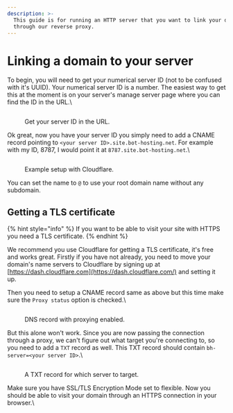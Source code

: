 ```yaml
---
description: >-
  This guide is for running an HTTP server that you want to link your domain to,
  through our reverse proxy.
---
```


# Linking a domain to your server

To begin, you will need to get your numerical server ID (not to be confused with it's UUID). Your numerical server ID is a number. The easiest way to get this at the moment is on your server's manage server page where you can find the ID in the URL.\


<figure><img src="../.gitbook/assets/domain1.png" alt=""><figcaption><p>Get your server ID in the URL.</p></figcaption></figure>

Ok great, now you have your server ID you simply need to add a CNAME record pointing to `<your server ID>.site.bot-hosting.net`. For example with my ID, 8787, I would point it at `8787.site.bot-hosting.net`.\


<figure><img src="../.gitbook/assets/domain2.png" alt=""><figcaption><p>Example setup with Cloudflare.</p></figcaption></figure>

You can set the name to `@` to use your root domain name without any subdomain.

## Getting a TLS certificate <a href="#getting-a-tls-certificate" id="getting-a-tls-certificate"></a>

{% hint style="info" %}
If you want to be able to visit your site with HTTPS you need a TLS certificate.
{% endhint %}

We recommend you use Cloudflare for getting a TLS certificate, it's free and works great. Firstly if you have not already, you need to move your domain's name servers to Cloudflare by signing up at [https://dash.cloudflare.com](https://dash.cloudflare.com/) and setting it up.

Then you need to setup a CNAME record same as above but this time make sure the `Proxy status` option is checked.\


<figure><img src="../.gitbook/assets/domain3.png" alt=""><figcaption><p>DNS record with proxying enabled.<br></p></figcaption></figure>

But this alone won't work. Since you are now passing the connection through a proxy, we can't figure out what target you're connecting to, so you need to add a `TXT` record as well. This TXT record should contain `bh-server=<your server ID>`.\


<figure><img src="../.gitbook/assets/domain4.png" alt=""><figcaption><p>A TXT record for which server to target.</p></figcaption></figure>

Make sure you have SSL/TLS Encryption Mode set to flexible. Now you should be able to visit your domain through an HTTPS connection in your browser.\


<figure><img src="../.gitbook/assets/domain5.png" alt=""><figcaption></figcaption></figure>
